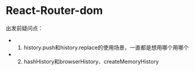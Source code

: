 # React-Router-dom

出发前疑问点：

* 1. history.push和history.replace的使用场景，一直都是想用哪个用哪个
* 2. hashHistory和browserHistory、createMemoryHistory